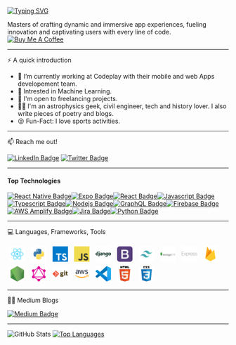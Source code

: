 <a href="https://git.io/typing-svg"><img src="https://readme-typing-svg.demolab.com?font=Fira+Code&pause=1000&width=435&lines=Hi+there!!+it's+been+while+%F0%9F%91%8B" alt="Typing SVG" /></a>


Masters of crafting dynamic and immersive app experiences, fueling innovation and captivating users with every line of code.
<a href="https://www.buymeacoffee.com/johnwilliams" target="_blank"><img src="https://cdn.buymeacoffee.com/buttons/default-orange.png" alt="Buy Me A Coffee" height="41" width="174"></a>

---
⚡️ A quick introduction

* 🔭 I’m currently working at Codeplay with their mobile and web Apps developement team.
* 🌱 Intrested in Machine Learning.
* 💼 I'm open to freelancing projects.
* 🤟🏻 I'm an astrophysics geek, civil engineer, tech and history lover. I also write pieces of poetry and blogs.
* 😝 Fun-Fact: I love sports activities.


---
:mailbox:  Reach me out!

[![LinkedIn Badge](https://img.shields.io/badge/-LinkedIn-0e76a8?style=flat&labelColor=0e76a8&logo=linkedin&logoColor=white)](https://www.linkedin.com/in/william-opio-32039b21a/) [![Twitter Badge](https://img.shields.io/badge/Twitter-1ea1f1?style=flat&logo=twitter&logoColor=white)](https://twitter.com/johnwillz1756) 

---

#### Top Technologies

[![React Native Badge](https://img.shields.io/badge/-React_Native-61DBFB?style=for-the-badge&labelColor=black&logo=react&logoColor=61DBFB)](https://github.com/facebook/react-native)[![Expo Badge](https://img.shields.io/badge/-Expo-000020?style=for-the-badge&labelColor=black&logo=expo&logoColor=000020)](https://github.com/expo/expo)[![React Badge](https://img.shields.io/badge/-React-61DBFB?style=for-the-badge&labelColor=black&logo=react&logoColor=61DBFB)](https://github.com/facebook/react)[![Javascript Badge](https://img.shields.io/badge/-Javascript-F0DB4F?style=for-the-badge&labelColor=black&logo=javascript&logoColor=F0DB4F)](https://github.com/tc39/ecma262)[![Typescript Badge](https://img.shields.io/badge/-Typescript-007acc?style=for-the-badge&labelColor=black&logo=typescript&logoColor=007acc)](https://github.com/microsoft/TypeScript)[![Nodejs Badge](https://img.shields.io/badge/-Nodejs-3C873A?style=for-the-badge&labelColor=black&logo=node.js&logoColor=3C873A)](https://github.com/nodejs/node)[![GraphQL Badge](https://img.shields.io/badge/-GraphQL-e535ab?style=for-the-badge&labelColor=black&logo=graphql&logoColor=e535ab)](https://github.com/graphql/graphql-js)[![Firebase Badge](https://img.shields.io/badge/-Firebase-FFCA28?style=for-the-badge&labelColor=black&logo=firebase&logoColor=FFCA28)](https://github.com/firebase/firebase-js-sdk)[![AWS Amplify Badge](https://img.shields.io/badge/-AWS_Amplify-FF9900?style=for-the-badge&labelColor=black&logo=amazon-aws&logoColor=FF9900)](https://github.com/aws-amplify/amplify-js)[![Jira Badge](https://img.shields.io/badge/Jira-0052CC?style=for-the-badge&logo=jira&logoColor=white)](https://www.atlassian.com/software/jira)[![Python Badge](https://img.shields.io/badge/-Python-3776AB?style=for-the-badge&labelColor=black&logo=python&logoColor=3776AB)](https://www.python.org/)


---

💻 Languages, Frameworks, Tools
<p float="left">
  <img style="padding:5px;" align="center" alt="React Native" width="35px" src="https://raw.githubusercontent.com/github/explore/80688e429a7d4ef2fca1e82350fe8e3517d3494d/topics/react-native/react-native.png"/>
  
  <img style="padding:5px;" align="center" alt="Python" width="35px" src="https://raw.githubusercontent.com/github/explore/80688e429a7d4ef2fca1e82350fe8e3517d3494d/topics/python/python.png"/>
  <img style="padding:5px;" align="center" alt="Typescript" width="35px" src="https://raw.githubusercontent.com/github/explore/80688e429a7d4ef2fca1e82350fe8e3517d3494d/topics/typescript/typescript.png"/>
  <img style="padding:5px;" align="center" alt="Javascript" width="35px" src="https://raw.githubusercontent.com/github/explore/80688e429a7d4ef2fca1e82350fe8e3517d3494d/topics/javascript/javascript.png"/>
  
  <img style="padding:5px;" align="center" alt="Django" width="35px" src="https://raw.githubusercontent.com/github/explore/80688e429a7d4ef2fca1e82350fe8e3517d3494d/topics/django/django.png"/>
  
  <img style="padding:5px;" align="center" alt="Bootstrap" width="35px" src="https://raw.githubusercontent.com/github/explore/80688e429a7d4ef2fca1e82350fe8e3517d3494d/topics/bootstrap/bootstrap.png"/>
  
  <img style="padding:5px;" align="center" alt="Tailwind CSS" width="35px" src="https://raw.githubusercontent.com/github/explore/80688e429a7d4ef2fca1e82350fe8e3517d3494d/topics/tailwind/tailwind.png"/>
  
  <img style="padding:5px;" align="center" alt="MongoDB" width="35px" src="https://raw.githubusercontent.com/github/explore/80688e429a7d4ef2fca1e82350fe8e3517d3494d/topics/mongodb/mongodb.png"/>
  
  <img style="padding:5px;" align="center" alt="Express.js" width="35px" src="https://raw.githubusercontent.com/github/explore/80688e429a7d4ef2fca1e82350fe8e3517d3494d/topics/express/express.png">
  <img style="padding:5px;" align="center" alt="FireBase" width="35px" src="https://raw.githubusercontent.com/github/explore/80688e429a7d4ef2fca1e82350fe8e3517d3494d/topics/firebase/firebase.png"/>
  <img style="padding:5px;" align="center" alt="Node.js" width="35px" src="https://raw.githubusercontent.com/github/explore/80688e429a7d4ef2fca1e82350fe8e3517d3494d/topics/nodejs/nodejs.png">
  
  <img style="padding:5px;" align="center" alt="GraphQl" width="35px" src="https://raw.githubusercontent.com/github/explore/80688e429a7d4ef2fca1e82350fe8e3517d3494d/topics/graphql/graphql.png"/>
  
  <img style="padding:5px;" align="center" alt="Git" width="35px" src="https://raw.githubusercontent.com/github/explore/80688e429a7d4ef2fca1e82350fe8e3517d3494d/topics/git/git.png"/>
  
   <img style="padding:5px;" align="center" alt="aws" width="35px" src="https://raw.githubusercontent.com/github/explore/80688e429a7d4ef2fca1e82350fe8e3517d3494d/topics/aws/aws.png"/>
   
   <img style="padding:5px;" align="center" alt="VS Code" width="35px" src="https://raw.githubusercontent.com/github/explore/80688e429a7d4ef2fca1e82350fe8e3517d3494d/topics/visual-studio-code/visual-studio-code.png"/>
   
  <img style="padding:5px;" align="center" alt="HTML" width="35px" src="https://raw.githubusercontent.com/github/explore/80688e429a7d4ef2fca1e82350fe8e3517d3494d/topics/html/html.png"/>
  
  <img style="padding:5px;" align="center" alt="CSS" width="35px" src="https://raw.githubusercontent.com/github/explore/80688e429a7d4ef2fca1e82350fe8e3517d3494d/topics/css/css.png"/>
</p>

---
✍🏻 Medium Blogs

[![Medium Badge](https://img.shields.io/badge/Medium-Latest%20Articles-12100E?style=flat&labelColor=black&logo=medium&logoColor=white)](https://medium.com/@johnwilliams1756)

---

![GitHub Stats](https://github-readme-stats.vercel.app/api?username=wil1756&theme=dark&show_icons=true&count_private=true&include_all_commits=true)     [![Top Languages](https://github-readme-stats.vercel.app/api/top-langs/?username=wil1756&langs_count=5&theme=dark)](https://github.com/wil1756)




















